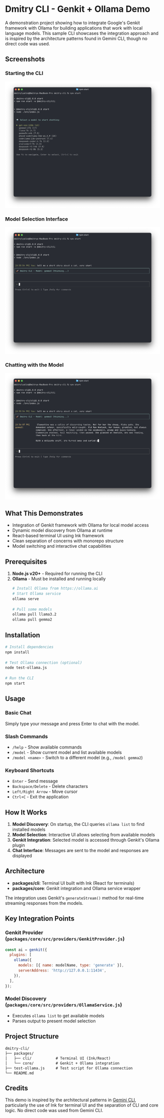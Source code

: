 # Dmitry CLI - Genkit + Ollama Demo

A demonstration project showing how to integrate Google's Genkit framework with Ollama for building applications that work with local language models. This sample CLI showcases the integration approach and is inspired by the architecture patterns found in Gemini CLI, though no direct code was used.

## Screenshots

### Starting the CLI
![Starting the CLI](docs/screenshots/screenshot_001_startcli.png)

### Model Selection Interface
![CLI Started - Model Selection](docs/screenshots/screenshot_002_clistarted.png)

### Chatting with the Model
![Talking to Model](docs/screenshots/screenshot_003_talkingtomodel.png)

## What This Demonstrates

- Integration of Genkit framework with Ollama for local model access
- Dynamic model discovery from Ollama at runtime
- React-based terminal UI using Ink framework
- Clean separation of concerns with monorepo structure
- Model switching and interactive chat capabilities

## Prerequisites

1. **Node.js v20+** - Required for running the CLI
2. **Ollama** - Must be installed and running locally
   ```bash
   # Install Ollama from https://ollama.ai
   # Start Ollama service
   ollama serve
   
   # Pull some models
   ollama pull llama3.2
   ollama pull gemma2
   ```

## Installation

```bash
# Install dependencies
npm install

# Test Ollama connection (optional)
node test-ollama.js

# Run the CLI
npm start
```

## Usage

### Basic Chat
Simply type your message and press Enter to chat with the model.

### Slash Commands

- `/help` - Show available commands
- `/model` - Show current model and list available models
- `/model <name>` - Switch to a different model (e.g., `/model gemma2`)

### Keyboard Shortcuts

- `Enter` - Send message
- `Backspace/Delete` - Delete characters
- `Left/Right Arrow` - Move cursor
- `Ctrl+C` - Exit the application

## How It Works

1. **Model Discovery**: On startup, the CLI queries `ollama list` to find installed models
2. **Model Selection**: Interactive UI allows selecting from available models
3. **Genkit Integration**: Selected model is accessed through Genkit's Ollama plugin
4. **Chat Interface**: Messages are sent to the model and responses are displayed

## Architecture

- **packages/cli**: Terminal UI built with Ink (React for terminals)
- **packages/core**: Genkit integration and Ollama service wrapper

The integration uses Genkit's `generateStream()` method for real-time streaming responses from the models.

## Key Integration Points

### Genkit Provider (`packages/core/src/providers/GenkitProvider.js`)
```javascript
const ai = genkit({
  plugins: [
    ollama({
      models: [{ name: modelName, type: 'generate' }],
      serverAddress: 'http://127.0.0.1:11434',
    }),
  ],
});
```

### Model Discovery (`packages/core/src/providers/OllamaService.js`)
- Executes `ollama list` to get available models
- Parses output to present model selection

## Project Structure
```
dmitry-cli/
├── packages/
│   ├── cli/           # Terminal UI (Ink/React)
│   └── core/          # Genkit + Ollama integration
├── test-ollama.js     # Test script for Ollama connection
└── README.md
```

## Credits

This demo is inspired by the architectural patterns in [Gemini CLI](https://github.com/google-gemini/gemini-cli), particularly the use of Ink for terminal UI and the separation of CLI and core logic. No direct code was used from Gemini CLI.